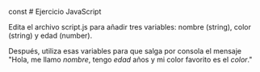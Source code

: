 const # Ejercicio JavaScript

Edita el archivo script.js para añadir tres variables: nombre (string), color (string) y edad (number).

Después, utiliza esas variables para que salga por consola el mensaje "Hola, me llamo _nombre_, tengo _edad_ años y mi color favorito es el _color_."
